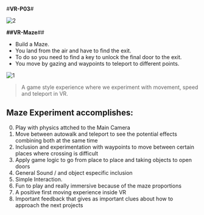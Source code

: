 #**VR-P03**#

![2](https://cloud.githubusercontent.com/assets/17754060/20909319/38966100-bb31-11e6-9794-cef0730a3b15.png)

**##VR-Maze**##

* Build a Maze. 
* You land from the air and have to find the exit.
* To do so you need to find a key to unlock the final door to the exit.
* You move by gazing and waypoints to teleport to different points.

![1](https://cloud.githubusercontent.com/assets/17754060/20992820/0ecfdf80-bcbd-11e6-9df5-9ce34bc713fc.png)

> A game style experience where we experiment with movement, speed and teleport in VR.

## Maze Experiment accomplishes:

0. Play with physics attched to the Main Camera
1. Move between autowalk and teleport to see the potential effects combining both at the same time
2. Inclusion and experimentation with waypoints to move between certain places where crossing is difficult
3. Apply game logic to go from place to place and taking objects to open doors
4. General Sound / and object especific inclusion
5. Simple Interaction.
6. Fun to play and really immersive because of the maze proportions
7. A positive first moving experience inside VR 
8. Important feedback that gives as important clues about how to approach the next projects
  



